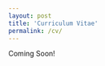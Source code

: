 ```yaml
---
layout: post
title: 'Curriculum Vitae'
permalink: /cv/
---
```


Coming Soon!


<!---
{% include image.html url="http://www.gratisography.com" image="projects/proj-1/dog.jpg" %}

{% include image.html url="http://www.gratisography.com" image="projects/proj-1/wall.jpg" %}
-->